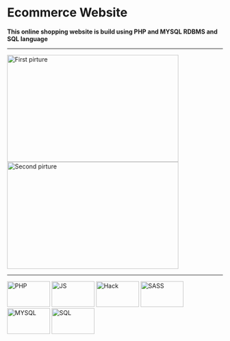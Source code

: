 # Ecommerce Website

**This online shopping website is build using PHP and MYSQL RDBMS and SQL language**

---
<p float="left">
<img src="https://github.com/mynameisone/Main/blob/master/img/p1.PNG?raw=true" width = "400" height="250" alt="First pirture" /> 
<img src="https://github.com/mynameisone/Main/blob/master/img/e4.PNG?raw=true" width = "400" height="250" alt="Second pirture" />
</p>

---

<p float="left">
<img src="https://github.com/mynameisone/Main/blob/master/img/PHP.png?raw=true" width = "100" height="60" alt="PHP" />
<img src="https://github.com/mynameisone/Main/blob/master/img/JS.png?raw=true" width = "100" height="60" alt="JS" />
<img src="https://github.com/mynameisone/Main/blob/master/img/H.png?raw=true" width = "100" height="60" alt="Hack" />
<img src="https://github.com/mynameisone/Main/blob/master/img/S.png?raw=true" width = "100" height="60" alt="SASS" />
<img src="https://github.com/mynameisone/Main/blob/master/img/SQL.png?raw=true" width = "100" height="60" alt="MYSQL" />
<img src="https://github.com/mynameisone/Main/blob/master/img/PHP.png?raw=true" width = "100" height="60" alt="SQL" />
</p>
